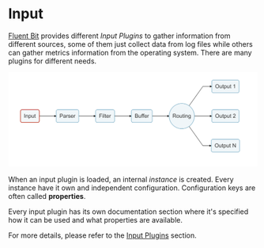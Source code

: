 # Input

[Fluent Bit](http://fluentbit.io) provides different _Input Plugins_ to gather information from different sources, some of them just collect data from log files while others can gather metrics information from the operating system. There are many plugins for different needs.

![](../diagrams/logging_pipeline_input.png)

When an input plugin is loaded, an internal _instance_ is created. Every instance have it own and independent configuration. Configuration keys are often called __properties__.

Every input plugin has its own documentation section where it's specified how it can be used
and what properties are available.

For more details, please refer to the [Input Plugins](../input/README.md) section.
